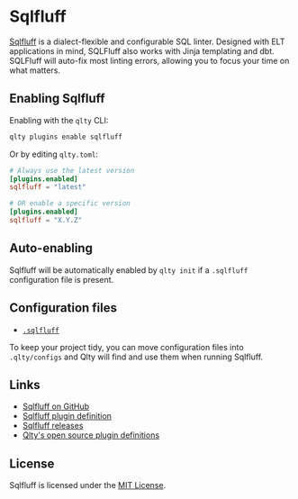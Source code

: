 # Sqlfluff

[Sqlfluff](https://github.com/sqlfluff/sqlfluff) is a dialect-flexible and configurable SQL linter. Designed with ELT applications in mind, SQLFluff also works with Jinja templating and dbt. SQLFluff will auto-fix most linting errors, allowing you to focus your time on what matters.

## Enabling Sqlfluff

Enabling with the `qlty` CLI:

```bash
qlty plugins enable sqlfluff
```

Or by editing `qlty.toml`:

```toml
# Always use the latest version
[plugins.enabled]
sqlfluff = "latest"

# OR enable a specific version
[plugins.enabled]
sqlfluff = "X.Y.Z"
```

## Auto-enabling

Sqlfluff will be automatically enabled by `qlty init` if a `.sqlfluff` configuration file is present.

## Configuration files

- [`.sqlfluff`](https://docs.sqlfluff.com/en/stable/configuration.html#configuration-files)

To keep your project tidy, you can move configuration files into `.qlty/configs` and Qlty will find and use them when running Sqlfluff.

## Links

- [Sqlfluff on GitHub](https://github.com/sqlfluff/sqlfluff)
- [Sqlfluff plugin definition](https://github.com/qltysh/qlty/tree/main/plugins/linters/sqlfluff)
- [Sqlfluff releases](https://github.com/sqlfluff/sqlfluff/releases)
- [Qlty's open source plugin definitions](https://github.com/qltysh/qlty/tree/main/plugins/linters)

## License

Sqlfluff is licensed under the [MIT License](https://github.com/sqlfluff/sqlfluff/blob/main/LICENSE.md).
